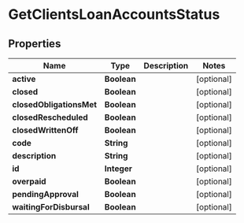 

# GetClientsLoanAccountsStatus


## Properties

| Name | Type | Description | Notes |
|------------ | ------------- | ------------- | -------------|
|**active** | **Boolean** |  |  [optional] |
|**closed** | **Boolean** |  |  [optional] |
|**closedObligationsMet** | **Boolean** |  |  [optional] |
|**closedRescheduled** | **Boolean** |  |  [optional] |
|**closedWrittenOff** | **Boolean** |  |  [optional] |
|**code** | **String** |  |  [optional] |
|**description** | **String** |  |  [optional] |
|**id** | **Integer** |  |  [optional] |
|**overpaid** | **Boolean** |  |  [optional] |
|**pendingApproval** | **Boolean** |  |  [optional] |
|**waitingForDisbursal** | **Boolean** |  |  [optional] |



